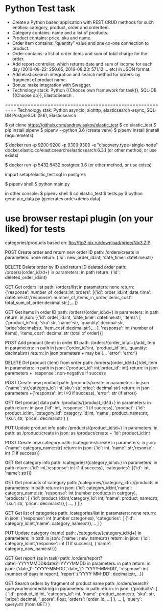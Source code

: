 # Python Test task
- Create a Python based application with REST CRUD methods for such entities: category, product, order and orderItem. 
- Category contains: name and a list of products. 
- Product contains: price, sku and name.
- Order item contains: “quantity” value and one-to-one connection to product.
- Order contains: a list of order items and sum of total charge for the order.
- Add report controller, which returns date and sum of income for each day (2016-08-22: 250.65, 2016-08.23: 571.12 ... etc) in JSON format.
- Add elasticsearch integration and search method for orders: by fragment of product name. 
- Bonus: make integration with Swagger. 
- Technology stack: Python {{Choose own framework for task}}, SQL-DB {{Choose db}}, ElasticSearch .

==========================================================
Technology stak: Python asyncio, aiohttp, elasticsearch-async, SQL-DB PostgreSQL (9.6), Elasticsearch

$ git clone https://github.com/andrewisakov/elastic_test
$ cd elastic_test
$ pip install pipenv
$ pipenv --python 3.6 (create venv)
$ pipenv install (install requirements)

$ docker run -p 9200:9200 -p 9300:9300 -e "discovery.type=single-node" docker.elastic.co/elasticsearch/elasticsearch:6.3.1 (or other method, or use exists)

$ docker run -p 5432:5432 postgres:9.6 (or other method, or use exists)

import setup/elastic_test.sql in postgres

$ pipenv shell
$ python main.py

in other console:
$ pipenv shell
$ cd elastic_test
$ tests.py
$ python generate_data.py (generates order+items data)

use browser restapi plugin (on your liked) for tests
=========================================================
categories/products based on: ftp://ftp2.nix.ru/download/price/Nix3.ZIP

POST            Create order and return new order ID
path:           /orders/create
in parameters:  none
return:         {'id': new_order_id:int, 'date_time': datetime:str}

DELETE          Delete order by ID and return ID deleted order
path:           /orders/{order_id:\d+}
in parameters:  in path
return:         {'id': deleted_order_id:int}

GET             Get orders list
path:           /orders/list
in parameters:  none
return:         {'response': number_of_orders:int,'orders': [{'id': order_id:int,'date_time': datetime:str,'response': number_of_items_in_order,'items_cost': total_sum_of_order:decimal:str,},...]}

GET             Get items in order ID
path:           /orders/{order_id:\d+}
in parameters:  in path
return:         in json:
                [{'id': order_id:int, 
                  'date_time': datetime:str,
                  'items': [
                      {'product_id':int,
                       'sku':str,
                       'name':str,
                       'quantity':decimal:str,
                       'price':decimal:str,
                       'item_cost':decimal:str},...
                   ],
                  'response': int (number of items),
                  'items_cost': decimal:str (total of order)}]

POST            Add product (item) in order ID
path:           /orders/{order_id:\d+}/add_item
in parameters: in path
               in json:
               {'order_id':int,
                'product_id':int,
                'quantity: decimal:str}
return:         in json prameters + may be {... 'error': 'error'}

DELETE          Del product (item) from order
path:           /orders/{order_id:\d+}/del_item
in parameters:  in path
                in json: {'product_id': int,'prder_id': int}
return:         in json parameters + 'response': non-negative if success

POST            Create new product
path:           /products/create
in parameters:  in json {'name': str,'category_id': int,'sku': str,'price': decimal:str}
return:         in json parameters +{'response': int (>0 if success), 'error': str (if error)}

GET             Get product data
path:           /products/{product_id:\d+}
in parameters:  in path
return:         in json
                {'id': int,
                 'response': 1 (if success),
                 'product': 
                    {'id': product_id:int,
                     'category_id': category_id:int,
                     'name': product_name:str,
                     'sku': str,
                     'price': decimal:str
                    }
                }

PUT             Update product info
path:           /products/{product_id:\d+}
in parameters:  in path: as /product/create
                in json: as /product/create +
                        'id': product_id:int

POST            Create new category
path:           /categories/create
in parameters:  in json: {'name': category_name:str}
return:         in json: {'id': int, 'name': str,'resonse': int (1 if success)}

GET             Get category info
path:           /categories/{category_id:\d+}
in parameters:  in path
return:         {'id': int,'response': int (1 if success),
                 'categories': [{'id': int, 'name': str}]}

GET             Get products of category
path:           /categories/{category_id:\+}/products
in parameters:  in path
return:         in json:
                {'id': category_id:int,'name': category_name:str,
                 'response': int (number products in catrgory),
                 'products': [
                     {'id': product_id:int,'category_id': int,
                      'name': product_name:str,
                      'sku': str,
                      'price': decimal:str},{ .... }
                 ]
                }

GET             Get list of categories
path:           /categories/list
in parameters:  none
return:         in json:
                {'response': int (number categories),
                 'categories': [
                     {'id': category_id:int,'name': category_name:str},...
                  ]
                }

PUT             Update category (name)
path:           /categories/{category_id:\d+}
in parameters:  in path
                in json: {'name': new_name:str}
return:         in json:
                {'id': category_id:int,'response': int (1 if success),
                {'name': category_new_name:str}}


GET             Get report (as in task)
path:           /orders/report?date1=YYYYMMDD&date2=YYYYMMDD
in parameters:  in path
return:         in json:
                {'date_1': 'YYYY-MM-DD','date_2': 'YYYY-MM-DD',
                 'response': int (number of days in report),
                 'report':{'YYYY-MM-DD': decimal:str,...}}

GET             Search orders by fragment of product name
path:           /orders/search?query=urlencodedstring
in parameters:  in path
return:         in json:
                {'products': [
                    {
                        'id': product_id:int,
                        'category_id': int,
                        'name': product_name:str,
                        'sku': str,
                        'price': decimal,
                        '_score': float,
                        'orders': [order_id, ...]
                    }, ...
                 ],
                 'query': query:str (from GET)
                }
